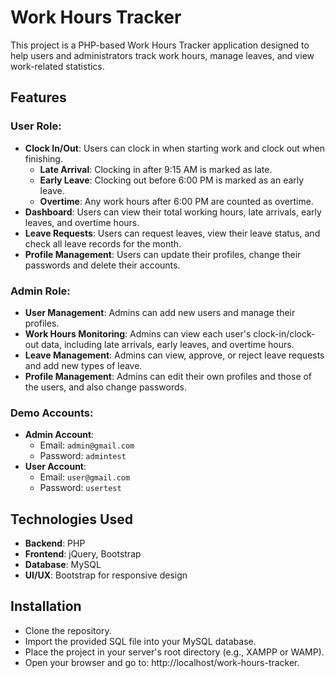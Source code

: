 # Work Hours Tracker

This project is a PHP-based Work Hours Tracker application designed to help users and administrators track work hours, manage leaves, and view work-related statistics.

## Features

### User Role: 
- **Clock In/Out**: Users can clock in when starting work and clock out when finishing.
    - **Late Arrival**: Clocking in after 9:15 AM is marked as late.
    - **Early Leave**: Clocking out before 6:00 PM is marked as an early leave.
    - **Overtime**: Any work hours after 6:00 PM are counted as overtime.
- **Dashboard**: Users can view their total working hours, late arrivals, early leaves, and overtime hours.
- **Leave Requests**: Users can request leaves, view their leave status, and check all leave records for the month.
- **Profile Management**: Users can update their profiles, change their passwords and delete their accounts.

### Admin Role:
- **User Management**: Admins can add new users and manage their profiles.
- **Work Hours Monitoring**: Admins can view each user's clock-in/clock-out data, including late arrivals, early leaves, and overtime hours.
- **Leave Management**: Admins can view, approve, or reject leave requests and add new types of leave.
- **Profile Management**: Admins can edit their own profiles and those of the users, and also change passwords.

### Demo Accounts:
- **Admin Account**: 
  - Email: `admin@gmail.com`
  - Password: `admintest`
- **User Account**: 
  - Email: `user@gmail.com`
  - Password: `usertest`

## Technologies Used

- **Backend**: PHP
- **Frontend**: jQuery, Bootstrap
- **Database**: MySQL
- **UI/UX**: Bootstrap for responsive design

## Installation
- Clone the repository.
- Import the provided SQL file into your MySQL database.
- Place the project in your server's root directory (e.g., XAMPP or WAMP).
- Open your browser and go to: http://localhost/work-hours-tracker.
